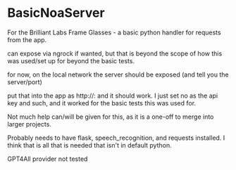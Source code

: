 # BasicNoaServer
 For the Brilliant Labs Frame Glasses - a basic python handler for requests from the app.


 can expose via ngrock if wanted, but that is beyond the scope of how this was used/set up for beyond the basic tests. 

 for now, on the local network the server should be exposed (and tell you the server/port)

 put that into the app as http://<ip>:<port> and it should work.  I just set no as the api key and such, and it worked for the basic tests this was used for.


 Not much help can/will be given for this, as it is a one-off to merge into larger projects.

Probably needs to have flask, speech_recognition, and requests installed.  I think that is all that is needed that isn't in default python. 


GPT4All provider not tested
